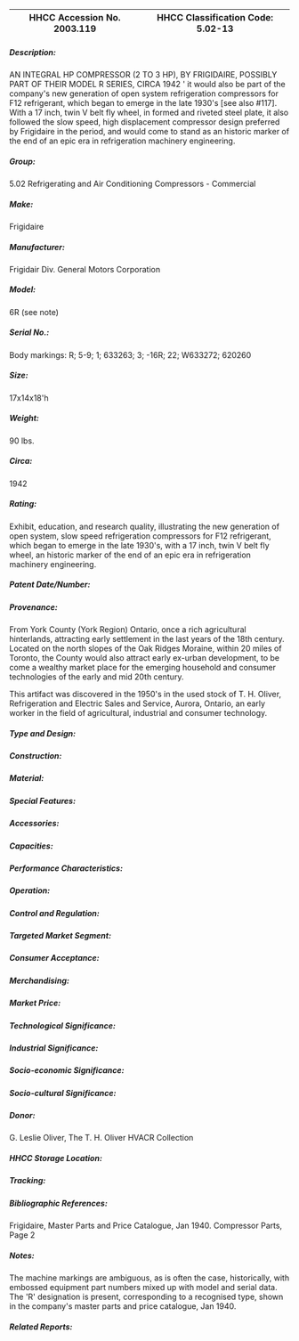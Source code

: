 | **HHCC Accession No. 2003.119** |**HHCC Classification Code:  5.02-13**|
| ----------- | ----------- |
##### Description:
AN INTEGRAL HP COMPRESSOR (2 TO 3 HP), BY FRIGIDAIRE, POSSIBLY PART OF THEIR MODEL R SERIES, CIRCA 1942 ' it would also be part of the company's new generation of open system refrigeration compressors for F12 refrigerant, which began to emerge in the late 1930's [see also #117]. With a 17 inch, twin V belt fly wheel, in formed and riveted steel plate, it also followed the slow speed, high displacement compressor design preferred by Frigidaire in the period, and would come to stand as an historic marker of the end of an epic era in refrigeration machinery engineering.
##### Group:
5.02 Refrigerating and Air Conditioning Compressors - Commercial

##### Make:
Frigidaire

##### Manufacturer:
Frigidair Div. General Motors Corporation

##### Model:
6R (see note)

##### Serial No.:
Body markings: R; 5-9; 1; 633263; 3; -16R; 22; W633272; 620260

##### Size:
17x14x18'h

##### Weight:
90 lbs.

##### Circa:
1942

##### Rating:
Exhibit, education, and research quality, illustrating the new generation of open system, slow speed refrigeration compressors for F12 refrigerant, which began to emerge in the late 1930's, with a 17 inch, twin V belt fly wheel, an historic marker of the end of an epic era in refrigeration machinery engineering.

##### Patent Date/Number:


##### Provenance:
From York County (York Region) Ontario, once a rich agricultural hinterlands, attracting early settlement in the last years of the 18th century. Located on the north slopes of the Oak Ridges Moraine, within 20 miles of Toronto, the County would also attract early ex-urban development, to be come a wealthy market place for the emerging household and consumer technologies of the early and mid 20th century. 

This artifact was discovered in the 1950's in the used stock of T. H. Oliver, Refrigeration and Electric Sales and Service, Aurora, Ontario, an early worker in the field of agricultural, industrial and consumer technology.

##### Type and Design:


##### Construction:


##### Material:


##### Special Features:


##### Accessories:


##### Capacities:


##### Performance Characteristics:


##### Operation:


##### Control and Regulation:


##### Targeted Market Segment:


##### Consumer Acceptance:


##### Merchandising:


##### Market Price:


##### Technological Significance:


##### Industrial Significance:


##### Socio-economic Significance:


##### Socio-cultural Significance:


##### Donor:
G. Leslie Oliver, The T. H. Oliver HVACR Collection

##### HHCC Storage Location:


##### Tracking:


##### Bibliographic References:
Frigidaire, Master Parts and Price Catalogue, Jan 1940. Compressor Parts, Page 2

##### Notes:
The machine markings are ambiguous, as is often the case, historically, with embossed equipment part numbers mixed up with model and serial data. The 'R' designation is present, corresponding to a recognised type, shown in the company's master parts and price catalogue, Jan 1940.

##### Related Reports:

